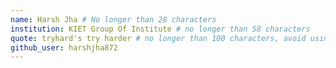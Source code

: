 ```yaml
---
name: Harsh Jha # No longer than 28 characters
institution: KIET Group Of Institute # no longer than 58 characters
quote: tryhard's try harder # no longer than 100 characters, avoid using quotes(") to guarantee the format remains the same.
github_user: harshjha872
---
```

